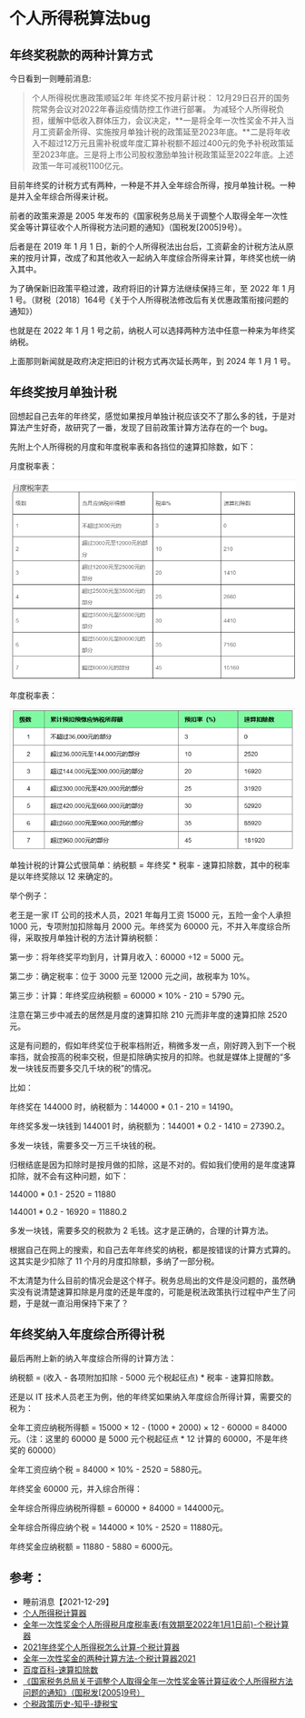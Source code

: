 # 个人所得税算法bug

## 年终奖税款的两种计算方式

今日看到一则睡前消息:

> 个人所得税优惠政策顺延2年 年终奖不按月薪计税：
> 12月29日召开的国务院常务会议对2022年春运疫情防控工作进行部署。
> 为减轻个人所得税负担，缓解中低收入群体压力，会议决定，**一是将全年一次性奖金不并入当月工资薪金所得、实施按月单独计税的政策延至2023年底。**二是将年收入不超过12万元且需补税或年度汇算补税额不超过400元的免予补税政策延至2023年底。三是将上市公司股权激励单独计税政策延至2022年底。上述政策一年可减税1100亿元。

目前年终奖的计税方式有两种，一种是不并入全年综合所得，按月单独计税。一种是并入全年综合所得来计税。

前者的政策来源是 2005 年发布的《国家税务总局关于调整个人取得全年一次性奖金等计算征收个人所得税方法问题的通知》（国税发[2005]9号）。

后者是在 2019 年 1 月 1 日，新的个人所得税法出台后，工资薪金的计税方法从原来的按月计算，改成了和其他收入一起纳入年度综合所得来计算，年终奖也统一纳入其中。

为了确保新旧政策平稳过渡，政府将旧的计算方法继续保持三年，至 2022 年 1 月 1 号。（财税〔2018〕164号《关于个人所得税法修改后有关优惠政策衔接问题的通知》）

也就是在 2022 年 1 月 1 号之前，纳税人可以选择两种方法中任意一种来为年终奖纳税。

上面那则新闻就是政府决定把旧的计税方式再次延长两年，到 2024 年 1 月 1 号。

## 年终奖按月单独计税

回想起自己去年的年终奖，感觉如果按月单独计税应该交不了那么多的钱，于是对算法产生好奇，故研究了一番，发现了目前政策计算方法存在的一个 bug。

先附上个人所得税的月度和年度税率表和各挡位的速算扣除数，如下：

月度税率表：

![个人所得税月度税率表](./img/个人所得税月度税率表.png)

年度税率表：

![个人所得税年度税率表](./img/个人所得税年度税率表.png)

单独计税的计算公式很简单：纳税额 = 年终奖 * 税率 - 速算扣除数，其中的税率是以年终奖除以 12 来确定的。

举个例子：

老王是一家 IT 公司的技术人员，2021 年每月工资 15000 元，五险一金个人承担 1000 元，专项附加扣除每月 2000 元。年终奖为 60000 元，不并入年度综合所得，采取按月单独计税的方法计算纳税额：

第一步：将年终奖平均到月，计算月收入：60000 ÷12 = 5000 元。

第二步：确定税率：位于 3000 元至 12000 元之间，故税率为 10%。

第三步：计算：年终奖应纳税额 = 60000 × 10% - 210 = 5790 元。

注意在第三步中减去的居然是月度的速算扣除 210 元而非年度的速算扣除 2520 元。

这是有问题的，假如年终奖位于税率档附近，稍微多发一点，刚好跨入到下一个税率挡，就会按高的税率交税，但是扣除确实按月的扣除。也就是媒体上提醒的“多发一块钱反而要多交几千块的税”的情况。

比如：

年终奖在 144000 时，纳税额为：144000 * 0.1 - 210 = 14190。

年终奖多发一块钱到 144001 时，纳税额为：144001 * 0.2 - 1410 = 27390.2。

多发一块钱，需要多交一万三千块钱的税。

归根结底是因为扣除时是按月做的扣除，这是不对的。假如我们使用的是年度速算扣除，就不会有这种问题，如下：

144000 * 0.1 - 2520 = 11880

144001 * 0.2 - 16920 = 11880.2

多发一块钱，需要多交的税款为 2 毛钱。这才是正确的，合理的计算方法。

根据自己在网上的搜索，和自己去年年终奖的纳税，都是按错误的计算方式算的。这其实是少扣除了 11 个月的月度扣除额，多纳了一部分税。

不太清楚为什么目前的情况会是这个样子。税务总局出的文件是没问题的，虽然确实没有说清楚速算扣除是月度的还是年度的，可能是税法政策执行过程中产生了问题，于是就一直沿用保持下来了？

## 年终奖纳入年度综合所得计税

最后再附上新的纳入年度综合所得的计算方法：

纳税额 = (收入 - 各项附加扣除 - 5000 元个税起征点) * 税率 - 速算扣除数。

还是以 IT 技术人员老王为例，他的年终奖如果纳入年度综合所得计算，需要交的税为：

全年工资应纳税所得额 = 15000 × 12 - (1000 + 2000) × 12 - 60000 = 84000 元。（注：这里的 60000 是 5000 元个税起征点 * 12 计算的 60000，不是年终奖的 60000）

全年工资应纳个税 = 84000 × 10% - 2520 = 5880元。

年终奖金 60000 元，并入综合所得：

全年综合所得应纳税所得额 = 60000 + 84000 = 144000元。

全年综合所得应纳个税 = 144000 × 10% - 2520 = 11880元。

年终奖金应纳税额 = 11880 - 5880 = 6000元。

## 参考：

- 睡前消息【2021-12-29】
- [个人所得税计算器](https://www.gerensuodeshui.cn/)
- [全年一次性奖金个人所得税月度税率表(有效期至2022年1月1日前)-个税计算器](https://www.gerensuodeshui.cn/view/2021-10-18/2bcab9d935d219641434.html)
- [2021年终奖个人所得税怎么计算-个税计算器](https://www.gerensuodeshui.cn/view/2021-10-10/860320be12a1c050cd77.html)
- [全年一次性奖金的两种计算方法-个税计算器2021](https://www.gerensuodeshui.cn/view/2021-10-24/b706835de79a2b4e8050.html)
- [百度百科-速算扣除数](https://baike.baidu.com/item/%E9%80%9F%E7%AE%97%E6%89%A3%E9%99%A4%E6%95%B0/1806493)
- [《国家税务总局关于调整个人取得全年一次性奖金等计算征收个人所得税方法问题的通知》（国税发[2005]9号）](http://www.chinatax.gov.cn/n810341/n810765/n812188/n812950/c1201370/content.html)
- [个税政策历史-知乎-捷税宝](https://www.zhihu.com/question/307248594/answer/2189317253)
